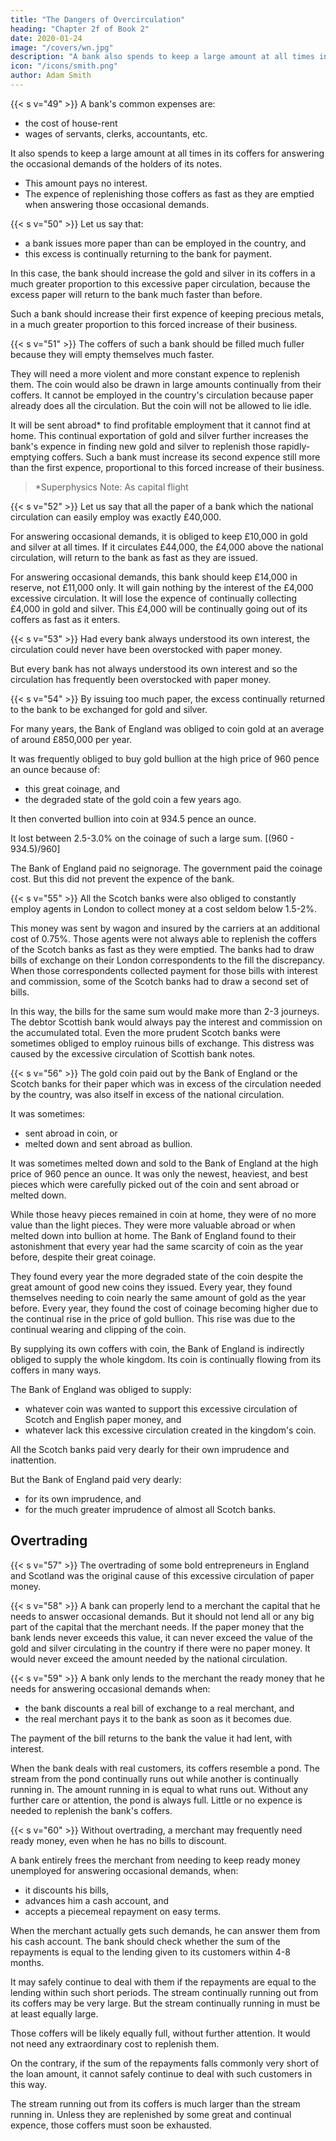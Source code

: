 ```yaml
---
title: "The Dangers of Overcirculation"
heading: "Chapter 2f of Book 2"
date: 2020-01-24
image: "/covers/wn.jpg"
description: "A bank also spends to keep a large amount at all times in its coffers for answering the occasional demands of the holders of its notes"
icon: "/icons/smith.png"
author: Adam Smith
---
```




{{< s v="49" >}} A bank's common expenses are:
- the cost of house-rent
- wages of servants, clerks, accountants, etc.

It also spends to keep a large amount at all times in its coffers for answering the occasional demands of the holders of its notes.
- This amount pays no interest.
- The expence of replenishing those coffers as fast as they are emptied when answering those occasional demands.


{{< s v="50" >}} Let us say that: 
- a bank issues more paper than can be employed in the country, and
- this excess is continually returning to the bank for payment.

In this case, the bank should increase the gold and silver in its coffers in a much greater proportion to this excessive paper circulation, because the excess paper will return to the bank much faster than before.

Such a bank should increase their first expence of keeping precious metals, in a much greater proportion to this forced increase of their business.


{{< s v="51" >}} The coffers of such a bank should be filled much fuller because they will empty themselves much faster.

They will need a more violent and more constant expence to replenish them.
The coin would also be drawn in large amounts continually from their coffers.
It cannot be employed in the country's circulation because paper already does all the circulation.
But the coin will not be allowed to lie idle.

It will be sent abroad* to find profitable employment that it cannot find at home.
This continual exportation of gold and silver further increases the bank's expence in finding new gold and silver to replenish those rapidly-emptying coffers.
Such a bank must increase its second expence still more than the first expence, proportional to this forced increase of their business.

> *Superphysics Note: As capital flight


{{< s v="52" >}} Let us say that all the paper of a bank which the national circulation can easily employ was exactly £40,000.

For answering occasional demands, it is obliged to keep £10,000 in gold and silver at all times.
If it circulates £44,000, the £4,000 above the national circulation, will return to the bank as fast as they are issued.

For answering occasional demands, this bank should keep £14,000 in reserve, not £11,000 only.
It will gain nothing by the interest of the £4,000 excessive circulation.
It will lose the expence of continually collecting £4,000 in gold and silver.
This £4,000 will be continually going out of its coffers as fast as it enters.


{{< s v="53" >}} Had every bank always understood its own interest, the circulation could never have been overstocked with paper money.

But every bank has not always understood its own interest and so the circulation has frequently been overstocked with paper money.


{{< s v="54" >}} By issuing too much paper, the excess continually returned to the bank to be exchanged for gold and silver.

For many years, the Bank of England was obliged to coin gold at an average of around £850,000 per year.

It was frequently obliged to buy gold bullion at the high price of 960 pence an ounce because of:
- this great coinage, and
- the degraded state of the gold coin a few years ago.

It then converted bullion into coin at 934.5 pence an ounce.

It lost between 2.5-3.0% on the coinage of such a large sum. [(960 - 934.5)/960]

The Bank of England paid no seignorage.
The government paid the coinage cost.
But this did not prevent the expence of the bank.


{{< s v="55" >}} All the Scotch banks were also obliged to constantly employ agents in London to collect money at a cost seldom below 1.5-2%.

This money was sent by wagon and insured by the carriers at an additional cost of 0.75%.
Those agents were not always able to replenish the coffers of the Scotch banks as fast as they were emptied.
The banks had to draw bills of exchange on their London correspondents to the fill the discrepancy.
When those correspondents collected payment for those bills with interest and commission, some of the Scotch banks had to draw a second set of bills.

In this way, the bills for the same sum would make more than 2-3 journeys.
The debtor Scottish bank would always pay the interest and commission on the accumulated total.
Even the more prudent Scotch banks were sometimes obliged to employ ruinous bills of exchange.
This distress was caused by the excessive circulation of Scottish bank notes.


{{< s v="56" >}} The gold coin paid out by the Bank of England or the Scotch banks for their paper which was in excess of the circulation needed by the country, was also itself in excess of the national circulation.

It was sometimes:
- sent abroad in coin, or
- melted down and sent abroad as bullion.

It was sometimes melted down and sold to the Bank of England at the high price of 960 pence an ounce.
It was only the newest, heaviest, and best pieces which were carefully picked out of the coin and sent abroad or melted down.

While those heavy pieces remained in coin at home, they were of no more value than the light pieces.
They were more valuable abroad or when melted down into bullion at home.
The Bank of England found to their astonishment that every year had the same scarcity of coin as the year before, despite their great coinage.

They found every year the more degraded state of the coin despite the great amount of good new coins they issued.
Every year, they found themselves needing to coin nearly the same amount of gold as the year before.
Every year, they found the cost of coinage becoming higher due to the continual rise in the price of gold bullion.
This rise was due to the continual wearing and clipping of the coin.

By supplying its own coffers with coin, the Bank of England is indirectly obliged to supply the whole kingdom.
Its coin is continually flowing from its coffers in many ways.

The Bank of England was obliged to supply:
- whatever coin was wanted to support this excessive circulation of Scotch and English paper money, and
- whatever lack this excessive circulation created in the kingdom's coin.

All the Scotch banks paid very dearly for their own imprudence and inattention.

But the Bank of England paid very dearly:
- for its own imprudence, and
- for the much greater imprudence of almost all Scotch banks.


## Overtrading

{{< s v="57" >}} The overtrading of some bold entrepreneurs in England and Scotland was the original cause of this excessive circulation of paper money.

{{< s v="58" >}} A bank can properly lend to a merchant the capital that he needs to answer occasional demands.
But it should not lend all or any big part of the capital that the merchant needs.
If the paper money that the bank lends never exceeds this value, it can never exceed the value of the gold and silver circulating in the country if there were no paper money.
It would never exceed the amount needed by the national circulation.

{{< s v="59" >}} A bank only lends to the merchant the ready money that he needs for answering occasional demands when:
- the bank discounts a real bill of exchange to a real merchant, and
- the real merchant pays it to the bank as soon as it becomes due.

The payment of the bill returns to the bank the value it had lent, with interest.

When the bank deals with real customers, its coffers resemble a pond.
The stream from the pond continually runs out while another is continually running in.
The amount running in is equal to what runs out.
Without any further care or attention, the pond is always full.
Little or no expence is needed to replenish the bank's coffers.


{{< s v="60" >}} Without overtrading, a merchant may frequently need ready money, even when he has no bills to discount.

A bank entirely frees the merchant from needing to keep ready money unemployed for answering occasional demands, when:
- it discounts his bills,
- advances him a cash account, and
- accepts a piecemeal repayment on easy terms.

When the merchant actually gets such demands, he can answer them from his cash account.
The bank should check whether the sum of the repayments is equal to the lending given to its customers within 4-8 months.

It may safely continue to deal with them if the repayments are equal to the lending within such short periods.
The stream continually running out from its coffers may be very large.
But the stream continually running in must be at least equally large.

Those coffers will be likely equally full, without further attention.
It would not need any extraordinary cost to replenish them.

On the contrary, if the sum of the repayments falls commonly very short of the loan amount, it cannot safely continue to deal with such customers in this way.

The stream running out from its coffers is much larger than the stream running in.
Unless they are replenished by some great and continual expence, those coffers must soon be exhausted.
